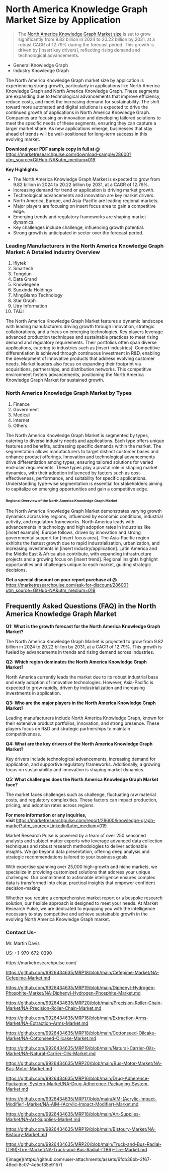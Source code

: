 <h1>North America Knowledge Graph Market&nbsp;Size by Application</h1><blockquote><p>The <a href="https://marketresearchpulse.com/download-sample/28600?utm_source=GitHub-NA&amp;utm_medium=019">North America Knowledge Graph Market size</a> is set to grow significantly from 9.82 billion in 2024 to 20.22 billion by 2031, at a robust CAGR of 12.79% during the forecast period. This growth is driven by [insert key drivers], reflecting rising demand and technological advancements.</p></blockquote><ul><li>General Knowledge Graph<li> Industry Knowledge Graph</li></ul><p>The North America Knowledge Graph market size by application is experiencing strong growth, particularly in applications like North America Knowledge Graph and North America Knowledge Graph. These segments are expanding due to technological advancements that improve efficiency, reduce costs, and meet the increasing demand for sustainability. The shift toward more automated and digital solutions is expected to drive the continued growth of applications in North America Knowledge Graph. Companies are focusing on innovation and developing tailored solutions to meet the specific needs of these segments, ensuring they can capture a larger market share. As new applications emerge, businesses that stay ahead of trends will be well-positioned for long-term success in this evolving market.</p><p><strong>Download your PDF sample copy in full at @ </strong><a href="https://marketresearchpulse.com/download-sample/28600?utm_source=GitHub-NA&amp;utm_medium=019">https://marketresearchpulse.com/download-sample/28600?utm_source=GitHub-NA&amp;utm_medium=019</a></p><p><strong>Key Highlights: </strong></p><ul><li>The North America Knowledge Graph Market is expected to grow from 9.82 billion in 2024 to 20.22 billion by 2031, at a CAGR of 12.79%.</li><li>Increasing demand for trend or application is driving market growth.</li><li>Technological advancements and innovation are key market drivers.</li><li>North America, Europe, and Asia-Pacific are leading regional markets.</li><li>Major players are focusing on insert focus area to gain a competitive edge.</li><li>Emerging trends and regulatory frameworks are shaping market dynamics.</li><li>Key challenges include challenge, influencing growth potential.</li><li>Strong growth is anticipated in sector over the forecast period.</li></ul><h3>Leading Manufacturers in the North America Knowledge Graph Market: A Detailed Industry Overview</h3><ol><li>Iflytek</li><li>Smartech</li><li>Tongdun</li><li>Data Grand</li><li>Knowlegene</li><li>Suoxinda Holdings</li><li>MingGlamp Technology</li><li>Star Graph</li><li>Utry Information</li><li>TAIJI</li></ol><div class="flex max-w-full flex-col flex-grow"><div class="min-h-8 text-message flex w-full flex-col items-end gap-2 whitespace-normal break-words [.text-message+&amp;]:mt-5" dir="auto" data-message-author-role="assistant" data-message-id="fd8432e4-4910-450d-b182-61b7bfb0a01f" data-message-model-slug="gpt-4o"><div class="flex w-full flex-col gap-1 empty:hidden first:pt-[3px]"><div class="markdown prose w-full break-words dark:prose-invert light"><p>The North America Knowledge Graph Market features a dynamic landscape with leading manufacturers driving growth through innovation, strategic collaborations, and a focus on emerging technologies. Key players leverage advanced production techniques and sustainable practices to meet rising demand and regulatory requirements. Their portfolios often span diverse applications, catering to industries such as [insert industries]. Competitive differentiation is achieved through continuous investment in R&amp;D, enabling the development of innovative products that address evolving customer needs. Market leaders also focus on expanding their footprint via acquisitions, partnerships, and distribution networks. This competitive environment fosters advancements, positioning the North America Knowledge Graph Market for sustained growth.</p></div></div></div></div><h3>North America Knowledge Graph Market by Types</h3><ol><li>Finance<li> Government<li> Medical<li> Internet<li> Others</li></ol><div class="flex max-w-full flex-col flex-grow"><div class="min-h-8 text-message flex w-full flex-col items-end gap-2 whitespace-normal break-words [.text-message+&amp;]:mt-5" dir="auto" data-message-author-role="assistant" data-message-id="084470be-0bb7-4664-bddf-5156b4f41249" data-message-model-slug="gpt-4o-mini"><div class="flex w-full flex-col gap-1 empty:hidden first:pt-[3px]"><div class="markdown prose w-full break-words dark:prose-invert light"><p>The North America Knowledge Graph Market is segmented by types, catering to diverse industry needs and applications. Each type offers unique features and benefits, addressing specific demands within the market. The segmentation allows manufacturers to target distinct customer bases and enhance product offerings. Innovation and technological advancements drive differentiation among types, ensuring tailored solutions for varied end-user requirements. These types play a pivotal role in shaping market dynamics, with their adoption influenced by factors such as cost-effectiveness, performance, and suitability for specific applications. Understanding type-wise segmentation is essential for stakeholders aiming to capitalize on emerging opportunities and gain a competitive edge.</p></div></div></div></div><h3><span style="font-size: 11px;">Regional Overview of the North America Knowledge Graph Market</span></h3><div class="flex max-w-full flex-col flex-grow"><div class="min-h-8 text-message flex w-full flex-col items-end gap-2 whitespace-normal break-words [.text-message+&amp;]:mt-5" dir="auto" data-message-author-role="assistant" data-message-id="e9038762-ce64-4e30-91c9-9bd413514231" data-message-model-slug="gpt-4o-mini"><div class="flex w-full flex-col gap-1 empty:hidden first:pt-[3px]"><div class="markdown prose w-full break-words dark:prose-invert light"><p>The North America Knowledge Graph Market demonstrates varying growth dynamics across key regions, influenced by economic conditions, industrial activity, and regulatory frameworks. North America leads with advancements in technology and high adoption rates in industries like [insert example]. Europe follows, driven by innovation and strong governmental support for [insert focus area]. The Asia-Pacific region exhibits the fastest growth due to rapid industrialization, urbanization, and increasing investments in [insert industry/application]. Latin America and the Middle East &amp; Africa also contribute, with expanding infrastructure projects and a growing focus on [insert trend]. Regional insights highlight opportunities and challenges unique to each market, guiding strategic decisions.</p></div></div></div></div><p><strong>Get a special discount on your report purchase at @ </strong><a href="https://marketresearchpulse.com/ask-for-discount/28600?utm_source=GitHub-NA&amp;utm_medium=019">https://marketresearchpulse.com/ask-for-discount/28600?utm_source=GitHub-NA&amp;utm_medium=019</a></p><h2>Frequently Asked Questions (FAQ) in the North America Knowledge Graph Market</h2><p><strong>Q1: What is the growth forecast for the North America Knowledge Graph Market?</strong></p><p>The North America Knowledge Graph Market is projected to grow from 9.82 billion in 2024 to 20.22 billion by 2031, at a CAGR of 12.79%. This growth is fueled by advancements in trends and rising demand across industries.</p><p><strong>Q2: Which region dominates the North America Knowledge Graph Market?</strong></p><p>North America currently leads the market due to its robust industrial base and early adoption of innovative technologies. However, Asia-Pacific is expected to grow rapidly, driven by industrialization and increasing investments in application.</p><p><strong>Q3: Who are the major players in the North America Knowledge Graph Market?</strong></p><p>Leading manufacturers include North America Knowledge Graph, known for their extensive product portfolios, innovation, and strong presence. These players focus on R&amp;D and strategic partnerships to maintain competitiveness.</p><p><strong>Q4: What are the key drivers of the North America Knowledge Graph Market?</strong></p><p>Key drivers include technological advancements, increasing demand for application, and supportive regulatory frameworks. Additionally, a growing focus on sustainability and innovation is shaping market dynamics.</p><p><strong>Q5: What challenges does the North America Knowledge Graph Market face?</strong></p><p>The market faces challenges such as challenge, fluctuating raw material costs, and regulatory complexities. These factors can impact production, pricing, and adoption rates across regions.</p><p><strong>For more information or any inquiries, visit&nbsp;</strong><a href="https://marketresearchpulse.com/report/28600/knowledge-graph-market?utm_source=Linkedin&utm_medium=019">https://marketresearchpulse.com/report/28600/knowledge-graph-market?utm_source=Linkedin&utm_medium=019</a></p><p>Market Research Pulse is powered by a team of over 250 seasoned analysts and subject matter experts who leverage advanced data collection techniques and robust research methodologies to deliver actionable insights. We go beyond data presentation, offering deep analysis and strategic recommendations tailored to your business goals.</p><p>With expertise spanning over 25,000 high-growth and niche markets, we specialize in providing customized solutions that address your unique challenges. Our commitment to actionable intelligence ensures complex data is transformed into clear, practical insights that empower confident decision-making.</p><p>Whether you require a comprehensive market report or a bespoke research solution, our flexible approach is designed to meet your needs. At Market Research Pulse, we are dedicated to equipping you with the intelligence necessary to stay competitive and achieve sustainable growth in the evolving North America Knowledge Graph market.</p><h3><strong>Contact Us-</strong></h3><p>Mr. Martin Davis</p><p>US: +1-970-672-0390</p><p>https://marketresearchpulse.com/</p><p><a href="https://github.com/9926434635/MRP18/blob/main/Cefepime-Market/NA-Cefepime-Market.md">https://github.com/9926434635/MRP18/blob/main/Cefepime-Market/NA-Cefepime-Market.md</a></p><p><a href="https://github.com/9926434635/MRP19/blob/main/Diphenyl-Hydrogen-Phosphite-Market/NA-Diphenyl-Hydrogen-Phosphite-Market.md">https://github.com/9926434635/MRP19/blob/main/Diphenyl-Hydrogen-Phosphite-Market/NA-Diphenyl-Hydrogen-Phosphite-Market.md</a></p><p><a href="https://github.com/9926434635/MRP20/blob/main/Precision-Roller-Chain-Market/NA-Precision-Roller-Chain-Market.md">https://github.com/9926434635/MRP20/blob/main/Precision-Roller-Chain-Market/NA-Precision-Roller-Chain-Market.md</a></p><p><a href="https://github.com/9926434635/MRP16/blob/main/Extraction-Arms-Market/NA-Extraction-Arms-Market.md">https://github.com/9926434635/MRP16/blob/main/Extraction-Arms-Market/NA-Extraction-Arms-Market.md</a></p><p><a href="https://github.com/9926434635/MRP18/blob/main/Cottonseed-Oilcake-Market/NA-Cottonseed-Oilcake-Market.md">https://github.com/9926434635/MRP18/blob/main/Cottonseed-Oilcake-Market/NA-Cottonseed-Oilcake-Market.md</a></p><p><a href="https://github.com/9926434635/MRP19/blob/main/Natural-Carrier-Oils-Market/NA-Natural-Carrier-Oils-Market.md">https://github.com/9926434635/MRP19/blob/main/Natural-Carrier-Oils-Market/NA-Natural-Carrier-Oils-Market.md</a></p><p><a href="https://github.com/9926434635/MRP20/blob/main/Bus-Motor-Market/NA-Bus-Motor-Market.md">https://github.com/9926434635/MRP20/blob/main/Bus-Motor-Market/NA-Bus-Motor-Market.md</a></p><p><a href="https://github.com/9926434635/MRP16/blob/main/Drug-Adherence-Packaging-System-Market/NA-Drug-Adherence-Packaging-System-Market.md">https://github.com/9926434635/MRP16/blob/main/Drug-Adherence-Packaging-System-Market/NA-Drug-Adherence-Packaging-System-Market.md</a></p><p><a href="https://github.com/9926434635/MRP17/blob/main/AIM-(Acrylic-Impact-Modifier)-Market/NA-AIM-(Acrylic-Impact-Modifier)-Market.md">https://github.com/9926434635/MRP17/blob/main/AIM-(Acrylic-Impact-Modifier)-Market/NA-AIM-(Acrylic-Impact-Modifier)-Market.md</a></p><p><a href="https://github.com/9926434635/MRP18/blob/main/Art-Supplies-Market/NA-Art-Supplies-Market.md">https://github.com/9926434635/MRP18/blob/main/Art-Supplies-Market/NA-Art-Supplies-Market.md</a></p><p><a href="https://github.com/9926434635/MRP19/blob/main/Bistoury-Market/NA-Bistoury-Market.md">https://github.com/9926434635/MRP19/blob/main/Bistoury-Market/NA-Bistoury-Market.md</a></p><p><a href="https://github.com/9926434635/MRP20/blob/main/Truck-and-Bus-Radial-(TBR)-Tire-Market/NA-Truck-and-Bus-Radial-(TBR)-Tire-Market.md">https://github.com/9926434635/MRP20/blob/main/Truck-and-Bus-Radial-(TBR)-Tire-Market/NA-Truck-and-Bus-Radial-(TBR)-Tire-Market.md</a></p>
![image](https://github.com/user-attachments/assets/6fcb36bb-3f67-48ed-8c07-4e5cf35e9157)
